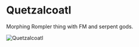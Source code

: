 # Quetzalcoatl

Morphing Rompler thing with FM and serpent gods. 

![Quetzalcoatl](https://raw.githubusercontent.com/publicsamples/QuetzalcoatlQuetzalcoatl/main/q.png)

  
